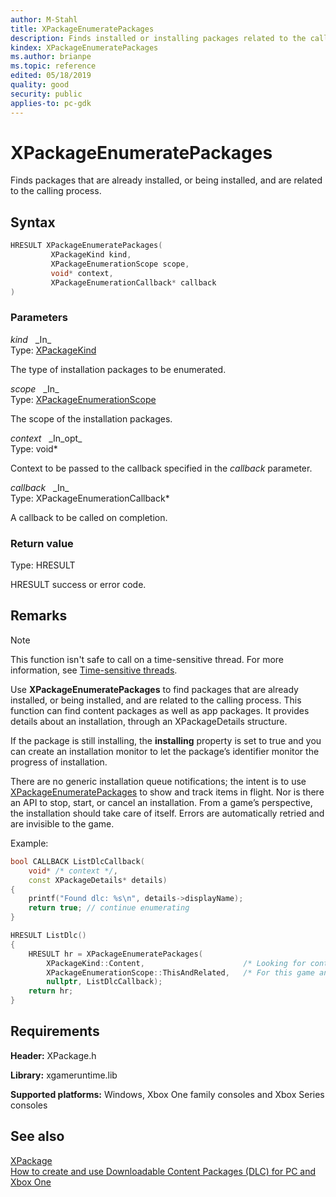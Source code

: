 ```yaml
---
author: M-Stahl
title: XPackageEnumeratePackages
description: Finds installed or installing packages related to the calling process.
kindex: XPackageEnumeratePackages
ms.author: brianpe
ms.topic: reference
edited: 05/18/2019
quality: good
security: public
applies-to: pc-gdk
---
```


# XPackageEnumeratePackages  

Finds packages that are already installed, or being installed, and are related to the calling process.  

## Syntax  
  
```cpp
HRESULT XPackageEnumeratePackages(  
         XPackageKind kind,  
         XPackageEnumerationScope scope,  
         void* context,  
         XPackageEnumerationCallback* callback  
)  
```  
  
### Parameters  
  
*kind* &nbsp;&nbsp;\_In\_  
Type: [XPackageKind](../enums/xpackagekind.md)  

  
The type of installation packages to be enumerated.  


*scope* &nbsp;&nbsp;\_In\_  
Type: [XPackageEnumerationScope](../enums/xpackageenumerationscope.md)  

  
The scope of the installation packages.  


*context* &nbsp;&nbsp;\_In\_opt\_  
Type: void*  

  
Context to be passed to the callback specified in the *callback* parameter.  


*callback* &nbsp;&nbsp;\_In\_  
Type: XPackageEnumerationCallback*  

  
A callback to be called on completion.  


  
### Return value
Type: HRESULT
  
HRESULT success or error code.    
  
## Remarks
  > [!NOTE]
> This function isn't safe to call on a time-sensitive thread. For more information, see [Time-sensitive threads](../../../../system/overviews/time-sensitive-threads.md).  
  
Use **XPackageEnumeratePackages** to find packages that are already installed, or being installed, and are related to the calling process. This function can find content packages as well as app packages. It provides details about an installation, through an XPackageDetails structure. 

If the package is still installing, the **installing** property is set to true and you can create an installation monitor to let the package’s identifier monitor the progress of installation. 

There are no generic installation queue notifications; the intent is to use [XPackageEnumeratePackages](xpackageenumeratepackages.md) to show and track items in flight. Nor is there an API to stop, start, or cancel an installation. From a game’s perspective, the installation should take care of itself. Errors are automatically retried and are invisible to the game. 

Example:

```cpp
bool CALLBACK ListDlcCallback(
    void* /* context */,
    const XPackageDetails* details)
{
    printf("Found dlc: %s\n", details->displayName);
    return true; // continue enumerating
}

HRESULT ListDlc()
{
    HRESULT hr = XPackageEnumeratePackages(
        XPackageKind::Content,                      /* Looking for content packages (DLC) */
        XPackageEnumerationScope::ThisAndRelated,   /* For this game and related games*/
        nullptr, ListDlcCallback);
    return hr;
}
```
## Requirements  
  
**Header:** XPackage.h
  
**Library:** xgameruntime.lib  
  
**Supported platforms:** Windows, Xbox One family consoles and Xbox Series consoles  
  
## See also  
[XPackage](../xpackage_members.md)    
[How to create and use Downloadable Content Packages (DLC) for PC and Xbox One](../../../../packaging/packaging-downloadable-content-dlc.md)  

  
  